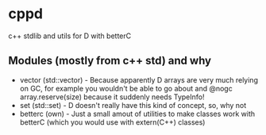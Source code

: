 # cppd
c++ stdlib and utils for D with betterC

## Modules (mostly from c++ std) and why
- vector (std::vector) - Because apparently D arrays are very much relying on GC, for example you wouldn't be able to go about and @nogc array.reserve(size) because it suddenly needs TypeInfo!
- set (std::set) - D doesn't really have this kind of concept, so, why not 
- betterc (own) - Just a small amout of utilities to make classes work with betterC (which you would use with extern(C++) classes)


